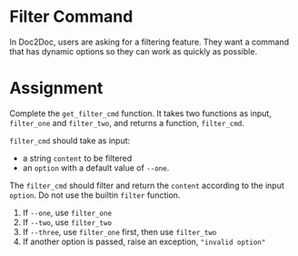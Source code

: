 # Filter Command

In Doc2Doc, users are asking for a filtering feature. They want a command that has dynamic options so they can work as quickly as possible.

# Assignment

Complete the `get_filter_cmd` function. It takes two functions as input, `filter_one` and `filter_two`, and returns a function, `filter_cmd`.

`filter_cmd` should take as input:

*   a string `content` to be filtered
*   an `option` with a default value of `--one`.

The `filter_cmd` should filter and return the `content` according to the input `option`. Do not use the builtin `filter` function.

1.  If `--one`, use `filter_one`
2.  If `--two`, use `filter_two`
3.  If `--three`, use `filter_one` first, then use `filter_two`
4.  If another option is passed, raise an exception, `"invalid option"`
